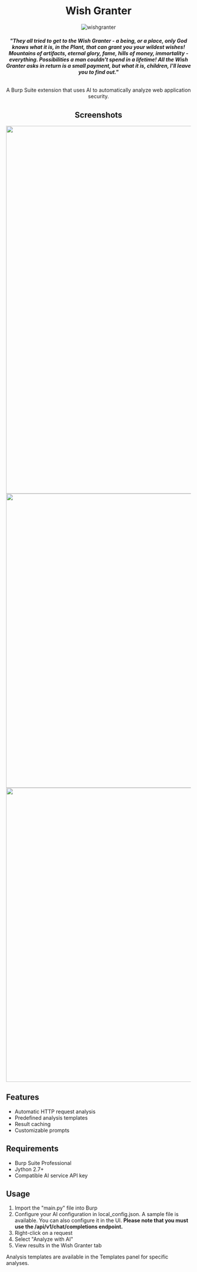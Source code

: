 <div align="center">
  
# Wish Granter


  
![wishgranter](https://github.com/user-attachments/assets/295c7b00-891f-4f21-96b5-75c459a50b06)




###### ***"They all tried to get to the Wish Granter - a being, or a place, only God knows what it is, in the Plant, that can grant you your wildest wishes! Mountains of artifacts, eternal glory, fame, hills of money, immortality - everything. Possibilities a man couldn't spend in a lifetime! All the Wish Granter asks in return is a small payment, but what it is, children, I'll leave you to find out."***

A Burp Suite extension that uses AI to automatically analyze web application security.

## Screenshots

<img src="https://github.com/user-attachments/assets/c768446f-7a5f-4341-8cf8-95532a6fa026" width="1000">
<img src="https://github.com/user-attachments/assets/d143cc49-c13a-4401-8b1f-5bfbf73c7cc5" width="800">
<img src="https://github.com/user-attachments/assets/6c64c3a7-ecf9-473d-9683-38d3a0646bba" width="800">

</div>

## Features

- Automatic HTTP request analysis
- Predefined analysis templates
- Result caching
- Customizable prompts

## Requirements

- Burp Suite Professional
- Jython 2.7+
- Compatible AI service API key

## Usage
1. Import the "main.py" file into Burp
2. Configure your AI configuration in local_config.json. A sample file is available. You can also configure it in the UI.  **Please note that you must use the /api/v1/chat/completions endpoint.**
3. Right-click on a request
4. Select "Analyze with AI"
5. View results in the Wish Granter tab

Analysis templates are available in the Templates panel for specific analyses. 
